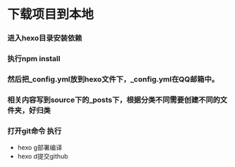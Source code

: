 # 下载项目到本地
### 进入hexo目录安装依赖
### 执行npm install 
### 然后把_config.yml放到hexo文件下，_config.yml在QQ邮箱中。
### 相关内容写到source下的_posts下，根据分类不同需要创建不同的文件夹，好归类
### 打开git命令 执行
- hexo g部署编译
- hexo d提交github

